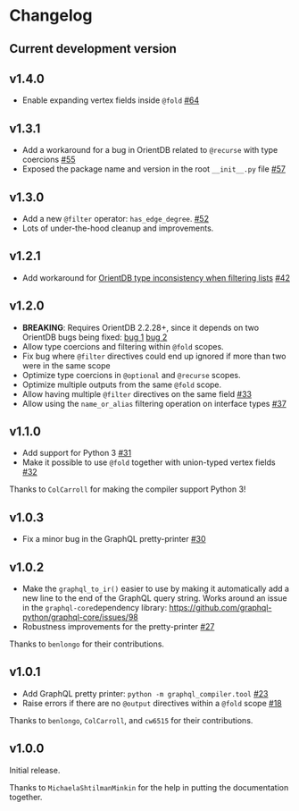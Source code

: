 # Changelog

## Current development version

## v1.4.0

- Enable expanding vertex fields inside `@fold` [#64](https://github.com/kensho-technologies/graphql-compiler/pull/64)

## v1.3.1

- Add a workaround for a bug in OrientDB related to `@recurse` with type coercions [#55](https://github.com/kensho-technologies/graphql-compiler/pull/55)
- Exposed the package name and version in the root `__init__.py` file [#57](https://github.com/kensho-technologies/graphql-compiler/pull/57)

## v1.3.0

- Add a new `@filter` operator: `has_edge_degree`. [#52](https://github.com/kensho-technologies/graphql-compiler/pull/52)
- Lots of under-the-hood cleanup and improvements.

## v1.2.1

- Add workaround for [OrientDB type inconsistency when filtering lists](https://github.com/orientechnologies/orientdb/issues/7811) [#42](https://github.com/kensho-technologies/graphql-compiler/pull/42)

## v1.2.0

- **BREAKING**: Requires OrientDB 2.2.28+, since it depends on two OrientDB bugs being fixed: [bug 1](https://github.com/orientechnologies/orientdb/issues/7225) [bug 2](https://github.com/orientechnologies/orientdb/issues/7754)
- Allow type coercions and filtering within `@fold` scopes.
- Fix bug where `@filter` directives could end up ignored if more than two were in the same scope
- Optimize type coercions in `@optional` and `@recurse` scopes.
- Optimize multiple outputs from the same `@fold` scope.
- Allow having multiple `@filter` directives on the same field [#33](https://github.com/kensho-technologies/graphql-compiler/pull/33)
- Allow using the `name_or_alias` filtering operation on interface types [#37](https://github.com/kensho-technologies/graphql-compiler/pull/37)

## v1.1.0

- Add support for Python 3 [#31](https://github.com/kensho-technologies/graphql-compiler/pull/31)
- Make it possible to use `@fold` together with union-typed vertex fields [#32](https://github.com/kensho-technologies/graphql-compiler/pull/32)

Thanks to `ColCarroll` for making the compiler support Python 3!

## v1.0.3

- Fix a minor bug in the GraphQL pretty-printer [#30](https://github.com/kensho-technologies/graphql-compiler/pull/30)

## v1.0.2

- Make the `graphql_to_ir()` easier to use by making it automatically add a
  new line to the end of the GraphQL query string. Works around an issue in
  the `graphql-core`dependency library: https://github.com/graphql-python/graphql-core/issues/98
- Robustness improvements for the pretty-printer [#27](https://github.com/kensho-technologies/graphql-compiler/pull/27)

Thanks to `benlongo` for their contributions.

## v1.0.1

- Add GraphQL pretty printer: `python -m graphql_compiler.tool` [#23](https://github.com/kensho-technologies/graphql-compiler/pull/23)
- Raise errors if there are no `@output` directives within a `@fold` scope [#18](https://github.com/kensho-technologies/graphql-compiler/pull/18)

Thanks to `benlongo`, `ColCarroll`, and `cw6515` for their contributions.

## v1.0.0

Initial release.

Thanks to `MichaelaShtilmanMinkin` for the help in putting the documentation together.
